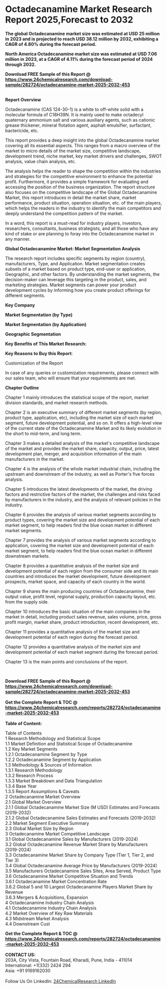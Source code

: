 <h1>Octadecanamine Market Research Report 2025,Forecast to 2032</h1><p><strong>The global Octadecanamine market size was estimated at USD 25 million in 2023 and is projected to reach USD 38.12 million by 2032, exhibiting a CAGR of 4.80% during the forecast period.</strong></p><p>
</p><p><strong>North America Octadecanamine market size was estimated at USD 7.06 million in 2023, at a CAGR of 4.11% during the forecast period of 2024 through 2032.</strong></p><div><b>Download FREE Sample of this Report @ 
            <a href="https://www.24chemicalresearch.com/download-sample/282724/octadecanamine-market-2025-2032-453">
            https://www.24chemicalresearch.com/download-sample/282724/octadecanamine-market-2025-2032-453</a></b></div><br><p>
</p><p><strong>Report Overview</strong></p><p>
</p><p>Octadecanamine (CAS 124-30-1) is a white to off-white solid with a molecular formula of C18H39N. It is mainly used to make octadecyl quaternary ammonium salt and various auxiliary agents, such as cationic grease thickener, mineral flotation agent, asphalt emulsifier, surfactant, bactericide, etc.</p><p>
</p><p>This report provides a deep insight into the global Octadecanamine market covering all its essential aspects. This ranges from a macro overview of the market to micro details of the market size, competitive landscape, development trend, niche market, key market drivers and challenges, SWOT analysis, value chain analysis, etc.</p><p>
</p><p>The analysis helps the reader to shape the competition within the industries and strategies for the competitive environment to enhance the potential profit. Furthermore, it provides a simple framework for evaluating and accessing the position of the business organization. The report structure also focuses on the competitive landscape of the Global Octadecanamine Market, this report introduces in detail the market share, market performance, product situation, operation situation, etc. of the main players, which helps the readers in the industry to identify the main competitors and deeply understand the competition pattern of the market.</p><p>
In a word, this report is a must-read for industry players, investors, researchers, consultants, business strategists, and all those who have any kind of stake or are planning to foray into the Octadecanamine market in any manner.</p><p>
</p><p><strong>Global Octadecanamine Market: Market Segmentation Analysis</strong></p><p>
</p><p>The research report includes specific segments by region (country), manufacturers, Type, and Application. Market segmentation creates subsets of a market based on product type, end-user or application, Geographic, and other factors. By understanding the market segments, the decision-maker can leverage this targeting in the product, sales, and marketing strategies. Market segments can power your product development cycles by informing how you create product offerings for different segments.</p><p>
</p><p><strong>Key Company</strong></p><p>
</p><p>
</p><p><strong>Market Segmentation (by Type)</strong></p><p>
</p><p>
</p><p><strong>Market Segmentation (by Application)</strong></p><p>
</p><p>
</p><p><strong>Geographic Segmentation</strong></p><p>
</p><p>
</p><p><strong>Key Benefits of This Market Research:</strong></p><p>
</p><p>
</p><p><strong>Key Reasons to Buy this Report</strong>:</p><p>
</p><p>
</p><p>Customization of the Report</p><p>
In case of any queries or customization requirements, please connect with our sales team, who will ensure that your requirements are met.</p><p>
</p><p><strong>Chapter Outline</strong></p><p>
</p><p>Chapter 1 mainly introduces the statistical scope of the report, market division standards, and market research methods.</p><p>
Chapter 2 is an executive summary of different market segments (by region, product type, application, etc), including the market size of each market segment, future development potential, and so on. It offers a high-level view of the current state of the Octadecanamine Market and its likely evolution in the short to mid-term, and long term.</p><p>
Chapter 3 makes a detailed analysis of the market's competitive landscape of the market and provides the market share, capacity, output, price, latest development plan, merger, and acquisition information of the main manufacturers in the market.</p><p>
Chapter 4 is the analysis of the whole market industrial chain, including the upstream and downstream of the industry, as well as Porter's five forces analysis.</p><p>
Chapter 5 introduces the latest developments of the market, the driving factors and restrictive factors of the market, the challenges and risks faced by manufacturers in the industry, and the analysis of relevant policies in the industry.</p><p>
Chapter 6 provides the analysis of various market segments according to product types, covering the market size and development potential of each market segment, to help readers find the blue ocean market in different market segments.</p><p>
Chapter 7 provides the analysis of various market segments according to application, covering the market size and development potential of each market segment, to help readers find the blue ocean market in different downstream markets.</p><p>
Chapter 8 provides a quantitative analysis of the market size and development potential of each region from the consumer side and its main countries and introduces the market development, future development prospects, market space, and capacity of each country in the world.</p><p>
Chapter 9 shares the main producing countries of Octadecanamine, their output value, profit level, regional supply, production capacity layout, etc. from the supply side.</p><p>
Chapter 10 introduces the basic situation of the main companies in the market in detail, including product sales revenue, sales volume, price, gross profit margin, market share, product introduction, recent development, etc.</p><p>
Chapter 11 provides a quantitative analysis of the market size and development potential of each region during the forecast period.</p><p>
Chapter 12 provides a quantitative analysis of the market size and development potential of each market segment during the forecast period.</p><p>
Chapter 13 is the main points and conclusions of the report.</p><p>
 </p><div><b>Download FREE Sample of this Report @ 
            <a href="https://www.24chemicalresearch.com/download-sample/282724/octadecanamine-market-2025-2032-453">
            https://www.24chemicalresearch.com/download-sample/282724/octadecanamine-market-2025-2032-453</a></b></div><br><div><b>Get the Complete Report & TOC @ 
            <a href="https://www.24chemicalresearch.com/reports/282724/octadecanamine-market-2025-2032-453">
            https://www.24chemicalresearch.com/reports/282724/octadecanamine-market-2025-2032-453</a></b></div><br>
            <b>Table of Content:</b><p>Table of Contents<br />
1 Research Methodology and Statistical Scope<br />
1.1 Market Definition and Statistical Scope of Octadecanamine<br />
1.2 Key Market Segments<br />
1.2.1 Octadecanamine Segment by Type<br />
1.2.2 Octadecanamine Segment by Application<br />
1.3 Methodology & Sources of Information<br />
1.3.1 Research Methodology<br />
1.3.2 Research Process<br />
1.3.3 Market Breakdown and Data Triangulation<br />
1.3.4 Base Year<br />
1.3.5 Report Assumptions & Caveats<br />
2 Octadecanamine Market Overview<br />
2.1 Global Market Overview<br />
2.1.1 Global Octadecanamine Market Size (M USD) Estimates and Forecasts (2019-2032)<br />
2.1.2 Global Octadecanamine Sales Estimates and Forecasts (2019-2032)<br />
2.2 Market Segment Executive Summary<br />
2.3 Global Market Size by Region<br />
3 Octadecanamine Market Competitive Landscape<br />
3.1 Global Octadecanamine Sales by Manufacturers (2019-2024)<br />
3.2 Global Octadecanamine Revenue Market Share by Manufacturers (2019-2024)<br />
3.3 Octadecanamine Market Share by Company Type (Tier 1, Tier 2, and Tier 3)<br />
3.4 Global Octadecanamine Average Price by Manufacturers (2019-2024)<br />
3.5 Manufacturers Octadecanamine Sales Sites, Area Served, Product Type<br />
3.6 Octadecanamine Market Competitive Situation and Trends<br />
3.6.1 Octadecanamine Market Concentration Rate<br />
3.6.2 Global 5 and 10 Largest Octadecanamine Players Market Share by Revenue<br />
3.6.3 Mergers & Acquisitions, Expansion<br />
4 Octadecanamine Industry Chain Analysis<br />
4.1 Octadecanamine Industry Chain Analysis<br />
4.2 Market Overview of Key Raw Materials<br />
4.3 Midstream Market Analysis<br />
4.4 Downstream Cust</p><div><b>Get the Complete Report & TOC @ 
            <a href="https://www.24chemicalresearch.com/reports/282724/octadecanamine-market-2025-2032-453">
            https://www.24chemicalresearch.com/reports/282724/octadecanamine-market-2025-2032-453</a></b></div><br><b>CONTACT US:</b><br>
            203A, City Vista, Fountain Road, Kharadi, Pune, India - 411014<br>
            International: +1(332) 2424 294<br>
            Asia: +91 9169162030 <br><br>
            Follow Us On LinkedIn: <a href="https://www.linkedin.com/company/24chemicalresearch/">24ChemicalResearch LinkedIn</a>